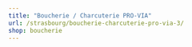 ```yaml
---
title: "Boucherie / Charcuterie PRO-VIA"
url: /strasbourg/boucherie-charcuterie-pro-via-3/
shop: boucherie
---
```

